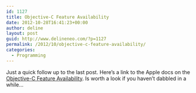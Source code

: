 ```yaml
---
id: 1127
title: Objective-C Feature Availability
date: 2012-10-28T16:41:23+00:00
author: deline
layout: post
guid: http://www.delineneo.com/?p=1127
permalink: /2012/10/objective-c-feature-availability/
categories:
  - Programming
---
```

Just a quick follow up to the last post. Here&#8217;s a link to the Apple docs on the [Objective-C Feature Availability](http://developer.apple.com/library/mac/#releasenotes/ObjectiveC/ObjCAvailabilityIndex/_index.html). Is worth a look if you haven&#8217;t dabbled in a while&#8230;